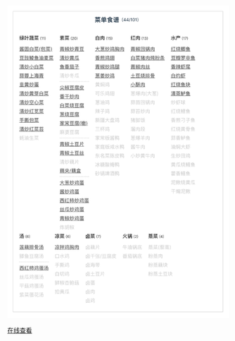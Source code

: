 
![menu-2022-11-13.png](./docs/public/images/menu-2022-11-13.png)

[在线查看](http://ex.zuoguoqing.com/food)
